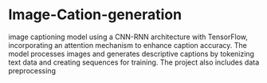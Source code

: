 # Image-Cation-generation
image captioning model using a CNN-RNN architecture with TensorFlow, incorporating an attention mechanism to enhance caption accuracy. The model processes images and generates descriptive captions by tokenizing text data and creating sequences for training. The project also includes data preprocessing
